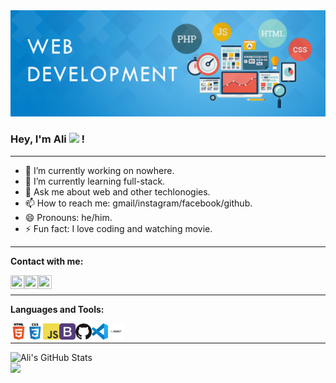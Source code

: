<img src="https://raw.githubusercontent.com/alihasanli/alihasanli/master/webbanner.jpg" alt="banner that says Ali Hasanli - web developer">

### Hey, I'm Ali <img src="https://media.giphy.com/media/hvRJCLFzcasrR4ia7z/giphy.gif" width="30px"> !

<hr />

- 🔭 I’m currently working on nowhere.
- 🌱 I’m currently learning full-stack.
- 💬 Ask me about web and other techlonogies.
- 📫 How to reach me: gmail/instagram/facebook/github.
- 😄 Pronouns: he/him.
- ⚡ Fun fact: I love coding and watching movie.

<hr />

**Contact with me:** 

<a href="https://www.instagram.com/ali.hasanli03/" target="blank"><img align="left" src="https://cdn.jsdelivr.net/npm/simple-icons@3.0.1/icons/instagram.svg" height="22" width="22" /></a>

<a href="https://www.facebook.com/profile.php?id=100076740456954" target="blank"><img align="left" src="https://cdn.jsdelivr.net/npm/simple-icons@3.0.1/icons/facebook.svg" height="22" width="22" /></a>

<a href="mailto:ahasanli639.dev@gmail.com" target="blank"><img align="left" src="https://cdn.jsdelivr.net/npm/simple-icons@3.0.1/icons/gmail.svg" height="22" width="22" /></a>

<br />
<hr />

**Languages and Tools:** 

<img align="left" alt="HTML5" width="26px" src="https://raw.githubusercontent.com/github/explore/80688e429a7d4ef2fca1e82350fe8e3517d3494d/topics/html/html.png" />
<img align="left" alt="CSS3" width="26px" src="https://raw.githubusercontent.com/github/explore/80688e429a7d4ef2fca1e82350fe8e3517d3494d/topics/css/css.png" />
<img align="left" alt="JavaScript" width="26px" src="https://raw.githubusercontent.com/github/explore/80688e429a7d4ef2fca1e82350fe8e3517d3494d/topics/javascript/javascript.png" />
<img align="left" alt="CSS3" width="26px" src="https://raw.githubusercontent.com/github/explore/80688e429a7d4ef2fca1e82350fe8e3517d3494d/topics/bootstrap/bootstrap.png" />
<img align="left" alt="GitHub" width="26px" src="https://raw.githubusercontent.com/github/explore/78df643247d429f6cc873026c0622819ad797942/topics/github/github.png" />
<img align="left" alt="Visual Studio Code" width="26px" src="https://raw.githubusercontent.com/github/explore/80688e429a7d4ef2fca1e82350fe8e3517d3494d/topics/visual-studio-code/visual-studio-code.png" />
<img align="left" alt="CSS3" width="26px" src="https://raw.githubusercontent.com/github/explore/80688e429a7d4ef2fca1e82350fe8e3517d3494d/topics/jquery/jquery.png" />

<br />
<hr />

<img align="left" alt="Ali's GitHub Stats" src="https://github-readme-stats.vercel.app/api?username=alihasanli&show_icons=true&hide_border=true" />
<br />
<a href="https://github.com/alihasanli/github-readme-stats"><img align="left" src="https://github-readme-stats.vercel.app/api/top-langs/?username=alihasanli&layout=compact&theme=buefy&hide_border=true" /></a>

